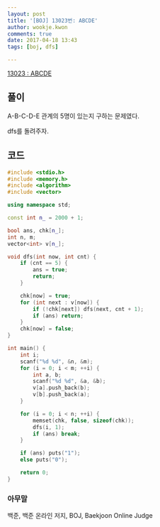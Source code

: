 ```yaml
---
layout: post
title: '[BOJ] 13023번: ABCDE'
author: wookje.kwon
comments: true
date: 2017-04-18 13:43
tags: [boj, dfs]

---
```


[13023 : ABCDE](https://www.acmicpc.net/problem/13023)

## 풀이

A-B-C-D-E 관계의 5명이 있는지 구하는 문제였다.

dfs를 돌려주자.

## 코드

```cpp
#include <stdio.h>
#include <memory.h>
#include <algorithm>
#include <vector>

using namespace std;

const int n_ = 2000 + 1;

bool ans, chk[n_];
int n, m;
vector<int> v[n_];

void dfs(int now, int cnt) {
	if (cnt == 5) {
		ans = true;
		return;
	}

	chk[now] = true;
	for (int next : v[now]) {
		if (!chk[next]) dfs(next, cnt + 1);
		if (ans) return;
	}
	chk[now] = false;
}

int main() {
	int i;
	scanf("%d %d", &n, &m);
	for (i = 0; i < m; ++i) {
		int a, b;
		scanf("%d %d", &a, &b);
		v[a].push_back(b);
		v[b].push_back(a);
	}

	for (i = 0; i < n; ++i) {
		memset(chk, false, sizeof(chk));
		dfs(i, 1);
		if (ans) break;
	}

	if (ans) puts("1");
	else puts("0");

	return 0;
}
```

### 아무말  
백준, 백준 온라인 저지, BOJ, Baekjoon Online Judge
